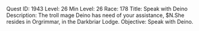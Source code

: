 Quest ID: 1943
Level: 26
Min Level: 26
Race: 178
Title: Speak with Deino
Description: The troll mage Deino has need of your assistance, $N.She resides in Orgrimmar, in the Darkbriar Lodge.
Objective: Speak with Deino.
